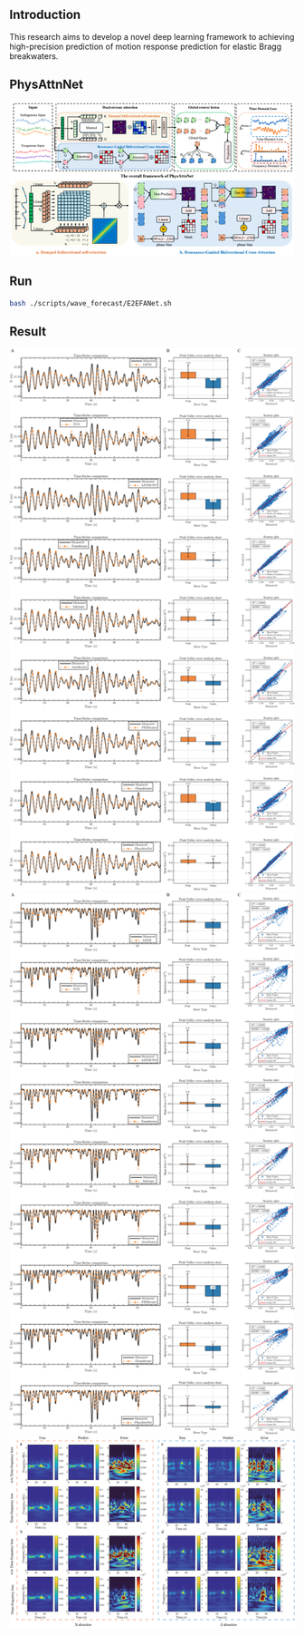 ## Introduction

This research aims to develop a novel deep learning framework to achieving high-precision prediction of motion response prediction for elastic Bragg breakwaters.

## PhysAttnNet

![Framework](figure/fig.png)

## Run

```bash
bash ./scripts/wave_forecast/E2EFANet.sh
```

## Result


![result](figure/fig1.png)
![result](figure/fig2.png)
![result](figure/fig3.png)

